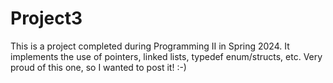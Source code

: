 # Project3
This is a project completed during Programming II in Spring 2024. 
It implements the use of pointers, linked lists, typedef enum/structs, etc. Very proud of this one, so I wanted to post it! :-)
